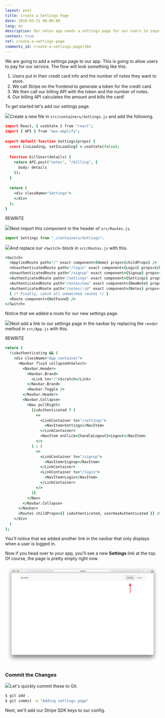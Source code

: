 ```yaml
---
layout: post
title: Create a Settings Page
date: 2018-03-21 00:00:00
lang: en
description: Our notes app needs a settings page for our users to input their credit card details and sign up for a pricing plan.
context: true
ref: create-a-settings-page
comments_id: create-a-settings-page/184
---
```


We are going to add a settings page to our app. This is going to allow users to pay for our service. The flow will look something like this:

1. Users put in their credit card info and the number of notes they want to store.
2. We call Stripe on the frontend to generate a token for the credit card.
3. We then call our billing API with the token and the number of notes.
4. Our billing API calculates the amount and bills the card!

To get started let's add our settings page.

<img class="code-marker" src="/assets/s.png" />Create a new file in `src/containers/Settings.js` and add the following.

``` coffee
import React, { useState } from "react";
import { API } from "aws-amplify";

export default function Settings(props) {
  const [isLoading, setIsLoading] = useState(false);

  function billUser(details) {
    return API.post("notes", "/billing", {
      body: details
    });
  }

  return (
    <div className="Settings">
    </div>
  );
}
```

REWRITE

<img class="code-marker" src="/assets/s.png" />Next import this component in the header of `src/Routes.js`.

``` js
import Settings from "./containers/Settings";
```

<img class="code-marker" src="/assets/s.png" />And replace our `<Switch>` block in `src/Routes.js` with this.

``` coffee
<Switch>
  <AppliedRoute path="/" exact component={Home} props={childProps} />
  <UnauthenticatedRoute path="/login" exact component={Login} props={childProps} />
  <UnauthenticatedRoute path="/signup" exact component={Signup} props={childProps} />
  <AuthenticatedRoute path="/settings" exact component={Settings} props={childProps} />
  <AuthenticatedRoute path="/notes/new" exact component={NewNote} props={childProps} />
  <AuthenticatedRoute path="/notes/:id" exact component={Notes} props={childProps} />
  { /* Finally, catch all unmatched routes */ }
  <Route component={NotFound} />
</Switch>
```

Notice that we added a route for our new settings page.

<img class="code-marker" src="/assets/s.png" />Next add a link to our settings page in the navbar by replacing the `render` method in `src/App.js` with this.

REWRITE

``` coffee
return (
  !isAuthenticating && (
    <div className="App container">
      <Navbar fluid collapseOnSelect>
        <Navbar.Header>
          <Navbar.Brand>
            <Link to="/">Scratch</Link>
          </Navbar.Brand>
          <Navbar.Toggle />
        </Navbar.Header>
        <Navbar.Collapse>
          <Nav pullRight>
            {isAuthenticated ? (
              <>
                <LinkContainer to="/settings">
                  <NavItem>Settings</NavItem>
                </LinkContainer>
                <NavItem onClick={handleLogout}>Logout</NavItem>
              </>
            ) : (
              <>
                <LinkContainer to="/signup">
                  <NavItem>Signup</NavItem>
                </LinkContainer>
                <LinkContainer to="/login">
                  <NavItem>Login</NavItem>
                </LinkContainer>
              </>
            )}
          </Nav>
        </Navbar.Collapse>
      </Navbar>
      <Routes childProps={{ isAuthenticated, userHasAuthenticated }} />
    </div>
  )
);
```

You'll notice that we added another link in the navbar that only displays when a user is logged in.

Now if you head over to your app, you'll see a new **Settings** link at the top. Of course, the page is pretty empty right now.

![Add empty settings page screenshot](/assets/part2/add-empty-settings-page.png)

### Commit the Changes

<img class="code-marker" src="/assets/s.png" />Let's quickly commit these to Git.

``` bash
$ git add .
$ git commit -m "Adding settings page"
```

Next, we'll add our Stripe SDK keys to our config.
